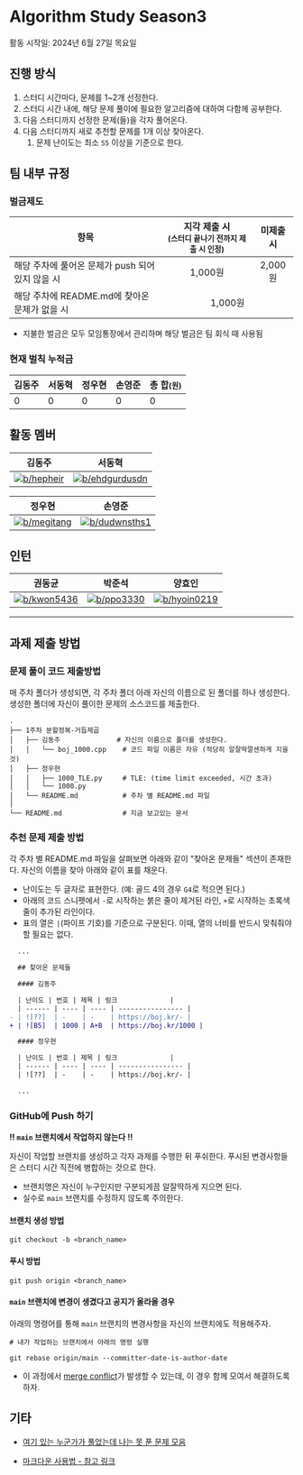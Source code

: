 <!-- 문제 템플릿

| 난이도 | 번호     | 제목 | 링크                      | 선정 이유 |
| ------ | -------- | ---- | ------------------------- | --------- |
| ![??]  | 문제번호 | -    | <https://boj.kr/문제번호> |           |

-->

# Algorithm Study Season3

활동 시작일: 2024년 6월 27일 목요일

## 진행 방식

1. 스터디 시간마다, 문제를 1~2개 선정한다.
2. 스터디 시간 내에, 해당 문제 풀이에 필요한 알고리즘에 대하여 다함께 공부한다.
3. 다음 스터디까지 선정한 문제(들)을 각자 풀어온다.
4. 다음 스터디까지 새로 추천할 문제를 1개 이상 찾아온다.
    1. 문제 난이도는 최소 `S5` 이상을 기준으로 한다.

## 팀 내부 규정

### 벌금제도

<table>
    <thead>
        <tr>
            <th>항목</th>
            <th>지각 제출 시<br><small>(스터디 끝나기 전까지 제출 시 인정)</small></th>
            <th>미제출 시</th>
        </tr>
    </thead>
    <tbody>
        <tr>
            <td>해당 주차에 풀어온 문제가 push 되어있지 않을 시</td>
            <td align="center">1,000원</td>
            <td align="center">2,000원</td>
        </tr>
        <tr>
            <td>해당 주차에 README.md에 찾아온 문제가 없을 시</td>
            <td align="center" colspan="2">1,000원</td>
        </tr>
    </tbody>
</table>

-   지불한 벌금은 모두 모임통장에서 관리하며 해당 벌금은 팀 회식 때 사용됨

### 현재 벌칙 누적금

| 김동주 | 서동혁 | 정우현 | 손영준 | 총 합<small>(원)</small> |
| ------ | ------ | ------ | ------ | ------------------------ |
| 0      | 0      | 0      | 0      | 0                        |

## 활동 멤버

| 김동주                    | 서동혁                            |
| ------------------------- | --------------------------------- |
| [![b/hepheir]][s/hepheir] | [![b/ehdgurdusdn]][s/ehdgurdusdn] |

[b/hepheir]: http://mazassumnida.wtf/api/v2/generate_badge?boj=hepheir
[s/hepheir]: https://solved.ac/profile/hepheir
[b/ehdgurdusdn]: http://mazassumnida.wtf/api/v2/generate_badge?boj=ehdgurdusdn
[s/ehdgurdusdn]: https://solved.ac/profile/ehdgurdusdn

| 정우현                      | 손영준                          |
| --------------------------- | ------------------------------- |
| [![b/megitang]][s/megitang] | [![b/dudwnsths1]][s/dudwnsths1] |

[b/megitang]: http://mazassumnida.wtf/api/v2/generate_badge?boj=megitang
[s/megitang]: https://solved.ac/profile/megitang
[b/dudwnsths1]: http://mazassumnida.wtf/api/v2/generate_badge?boj=dudwnsths1
[s/dudwnsths1]: https://solved.ac/profile/dudwnsths1

## 인턴

| 권동균                      | 박준석                    | 양효인                        |
| --------------------------- | ------------------------- | ----------------------------- |
| [![b/kwon5436]][s/kwon5436] | [![b/ppo3330]][s/ppo3330] | [![b/hyoin0219]][s/hyoin0219] |

[b/kwon5436]: http://mazassumnida.wtf/api/v2/generate_badge?boj=kwon5436
[s/kwon5436]: https://solved.ac/profile/kwon5436
[b/ppo3330]: http://mazassumnida.wtf/api/v2/generate_badge?boj=ppo3330
[s/ppo3330]: https://solved.ac/profile/ppo3330
[b/hyoin0219]: http://mazassumnida.wtf/api/v2/generate_badge?boj=hyoin0219
[s/hyoin0219]: https://solved.ac/profile/hyoin0219

---

## 과제 제출 방법

### 문제 풀이 코드 제출방법

매 주차 폴더가 생성되면, 각 주차 폴더 아래 자신의 이름으로 된 폴더를 하나 생성한다.
생성한 폴더에 자신이 풀이한 문제의 소스코드를 제출한다.

```text
.
├── 1주차 분할정복-거듭제곱
│   ├── 김동주              # 자신의 이름으로 폴더를 생성한다.
│   │   └── boj_1000.cpp    # 코드 파일 이름은 자유 (적당히 알잘딱깔센하게 지을 것)
│   ├── 정우현
│   │   ├── 1000_TLE.py     # TLE: (time limit exceeded, 시간 초과)
│   │   └── 1000.py
│   └── README.md           # 주차 별 README.md 파일
│
└── README.md               # 지금 보고있는 문서
```

### 추천 문제 제출 방법

각 주차 별 README.md 파일을 살펴보면 아래와 같이 "찾아온 문제들" 섹션이 존재한다.
자신의 이름을 찾아 아래와 같이 표를 채운다.

-   난이도는 두 글자로 표현한다. (예: 골드 4의 경우 `G4`로 적으면 된다.)
-   아래의 코드 스니펫에서 `-`로 시작하는 붉은 줄이 제거된 라인, `+`로 시작하는 초록색 줄이 추가된 라인이다.
-   표의 열은 `|`(파이프 기호)를 기준으로 구분된다. 이때, 열의 너비를 반드시 맞춰줘야 할 필요는 없다.

```diff
  ...

  ## 찾아온 문제들

  #### 김동주

  | 난이도 | 번호 | 제목 | 링크             |
  | ------ | ---- | ---- | ---------------- |
- | ![??]  | -    | -    | https://boj.kr/- |
+ | ![B5]  | 1000 | A+B  | https://boj.kr/1000 |

  #### 정우현

  | 난이도 | 번호 | 제목 | 링크             |
  | ------ | ---- | ---- | ---------------- |
  | ![??]  | -    | -    | https://boj.kr/- |

  ...
```

### GitHub에 Push 하기

**!! `main` 브랜치에서 작업하지 않는다 !!**

자신이 작업할 브랜치를 생성하고 각자 과제를 수행한 뒤 푸쉬한다.
푸시된 변경사항들은 스터디 시간 직전에 병합하는 것으로 한다.

-   브랜치명은 자신이 누구인지만 구분되게끔 알잘딱하게 지으면 된다.
-   실수로 `main` 브랜치를 수정하지 않도록 주의한다.

#### 브랜치 생성 방법

```shell
git checkout -b <branch_name>
```

#### 푸시 방법

```shell
git push origin <branch_name>
```

#### `main` 브랜치에 변경이 생겼다고 공지가 올라올 경우

아래의 명령어를 통해 `main` 브랜치의 변경사항을 자신의 브랜치에도 적용해주자.

```
# 내가 작업하는 브랜치에서 아래의 명령 실행

git rebase origin/main --committer-date-is-author-date
```

-   이 과정에서 [merge conflict](https://docs.github.com/ko/pull-requests/collaborating-with-pull-requests/addressing-merge-conflicts/about-merge-conflicts)가 발생할 수 있는데, 이 경우 함께 모여서 해결하도록 하자.

## 기타

-   [여기 있는 누군가가 풀었는데 나는 못 푼 문제 모음](https://solved.ac/search?query=%28%40hepheir+%7C+%40ehdgurdusdn+%7C+%40megitang+%7C+%40dudwnsths1+%7C+%40kwon5436+%7C+%40ppo3330+%7C+%40hyoin0219%29+-+%40%24me)

-   [마크다운 사용법 - 참고 링크](https://gist.github.com/ihoneymon/652be052a0727ad59601)
